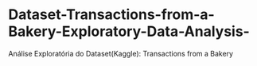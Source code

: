 # Dataset-Transactions-from-a-Bakery-Exploratory-Data-Analysis-
Análise Exploratória do Dataset(Kaggle): Transactions from a Bakery
